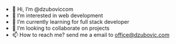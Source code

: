 - 👋 Hi, I’m @dzuboviccom
- 👀 I’m interested in web development
- 🌱 I’m currently learning for full stack developer
- 💞️ I’m looking to collaborate on projects
- 📫 How to reach me? send me a email to office@dzubovic.com

<!---
dzuboviccom/dzuboviccom is a ✨ special ✨ repository because its `README.md` (this file) appears on your GitHub profile.
You can click the Preview link to take a look at your changes.
--->
